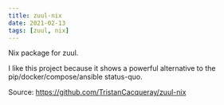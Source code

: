 ```yaml
---
title: zuul-nix
date: 2021-02-13
tags: [zuul, nix]
---
```


Nix package for zuul.

I like this project because it shows a powerful alternative to the pip/docker/compose/ansible status-quo.

Source: https://github.com/TristanCacqueray/zuul-nix
